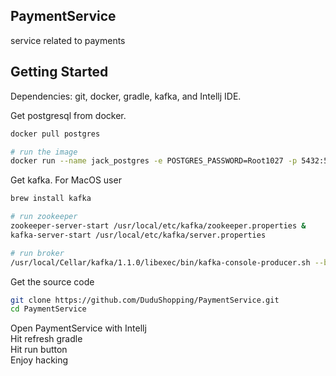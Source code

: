 ## PaymentService
service related to payments

## Getting Started
Dependencies: git, docker, gradle, kafka, and Intellj IDE.

Get postgresql from docker. 
``` bash
docker pull postgres

# run the image
docker run --name jack_postgres -e POSTGRES_PASSWORD=Root1027 -p 5432:5432 postgres
```

Get kafka. For MacOS user
```bash
brew install kafka

# run zookeeper
zookeeper-server-start /usr/local/etc/kafka/zookeeper.properties &
kafka-server-start /usr/local/etc/kafka/server.properties

# run broker
/usr/local/Cellar/kafka/1.1.0/libexec/bin/kafka-console-producer.sh --broker-list localhost:9092 --topic orders "parse.key=true" --property "key.separator=:"
```

Get the source code
```bash
git clone https://github.com/DuduShopping/PaymentService.git
cd PaymentService
```

Open PaymentService with Intellj <br>
Hit refresh gradle <br>
Hit run button <br>
Enjoy hacking






